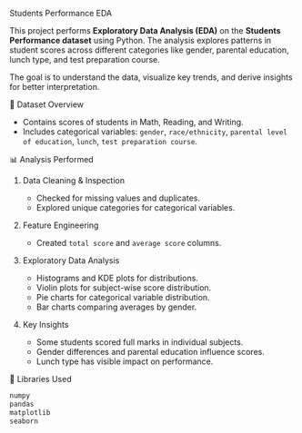 Students Performance EDA

This project performs **Exploratory Data Analysis (EDA)** on the **Students Performance dataset** using Python. The analysis explores patterns in student scores across different categories like gender, parental education, lunch type, and test preparation course.  

The goal is to understand the data, visualize key trends, and derive insights for better interpretation.

🧾 Dataset Overview

- Contains scores of students in Math, Reading, and Writing.  
- Includes categorical variables: `gender`, `race/ethnicity`, `parental level of education`, `lunch`, `test preparation course`.

📊 Analysis Performed

1. Data Cleaning & Inspection
   - Checked for missing values and duplicates.
   - Explored unique categories for categorical variables.

2. Feature Engineering
   - Created `total score` and `average score` columns.

3. Exploratory Data Analysis
   - Histograms and KDE plots for distributions.
   - Violin plots for subject-wise score distribution.
   - Pie charts for categorical variable distribution.
   - Bar charts comparing averages by gender.

4. Key Insights
   - Some students scored full marks in individual subjects.
   - Gender differences and parental education influence scores.
   - Lunch type has visible impact on performance.

🧩 Libraries Used

```bash
numpy
pandas
matplotlib
seaborn
